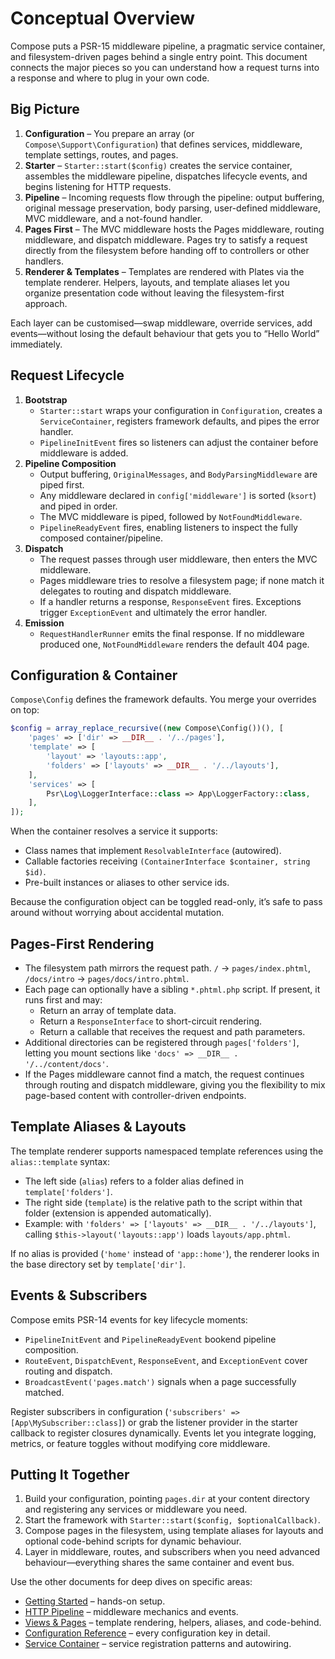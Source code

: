 # Conceptual Overview

Compose puts a PSR-15 middleware pipeline, a pragmatic service container, and filesystem-driven pages behind a single entry point. This document connects the major pieces so you can understand how a request turns into a response and where to plug in your own code.

## Big Picture

1. **Configuration** – You prepare an array (or `Compose\Support\Configuration`) that defines services, middleware, template settings, routes, and pages.
2. **Starter** – `Starter::start($config)` creates the service container, assembles the middleware pipeline, dispatches lifecycle events, and begins listening for HTTP requests.
3. **Pipeline** – Incoming requests flow through the pipeline: output buffering, original message preservation, body parsing, user-defined middleware, MVC middleware, and a not-found handler.
4. **Pages First** – The MVC middleware hosts the Pages middleware, routing middleware, and dispatch middleware. Pages try to satisfy a request directly from the filesystem before handing off to controllers or other handlers.
5. **Renderer & Templates** – Templates are rendered with Plates via the template renderer. Helpers, layouts, and template aliases let you organize presentation code without leaving the filesystem-first approach.

Each layer can be customised—swap middleware, override services, add events—without losing the default behaviour that gets you to “Hello World” immediately.

## Request Lifecycle

1. **Bootstrap**
   - `Starter::start` wraps your configuration in `Configuration`, creates a `ServiceContainer`, registers framework defaults, and pipes the error handler.
   - `PipelineInitEvent` fires so listeners can adjust the container before middleware is added.
2. **Pipeline Composition**
   - Output buffering, `OriginalMessages`, and `BodyParsingMiddleware` are piped first.
   - Any middleware declared in `config['middleware']` is sorted (`ksort`) and piped in order.
   - The MVC middleware is piped, followed by `NotFoundMiddleware`.
   - `PipelineReadyEvent` fires, enabling listeners to inspect the fully composed container/pipeline.
3. **Dispatch**
   - The request passes through user middleware, then enters the MVC middleware.
   - Pages middleware tries to resolve a filesystem page; if none match it delegates to routing and dispatch middleware.
   - If a handler returns a response, `ResponseEvent` fires. Exceptions trigger `ExceptionEvent` and ultimately the error handler.
4. **Emission**
   - `RequestHandlerRunner` emits the final response. If no middleware produced one, `NotFoundMiddleware` renders the default 404 page.

## Configuration & Container

`Compose\Config` defines the framework defaults. You merge your overrides on top:

```php
$config = array_replace_recursive((new Compose\Config())(), [
    'pages' => ['dir' => __DIR__ . '/../pages'],
    'template' => [
        'layout' => 'layouts::app',
        'folders' => ['layouts' => __DIR__ . '/../layouts'],
    ],
    'services' => [
        Psr\Log\LoggerInterface::class => App\LoggerFactory::class,
    ],
]);
```

When the container resolves a service it supports:

- Class names that implement `ResolvableInterface` (autowired).
- Callable factories receiving `(ContainerInterface $container, string $id)`.
- Pre-built instances or aliases to other service ids.

Because the configuration object can be toggled read-only, it’s safe to pass around without worrying about accidental mutation.

## Pages-First Rendering

- The filesystem path mirrors the request path. `/` → `pages/index.phtml`, `/docs/intro` → `pages/docs/intro.phtml`.
- Each page can optionally have a sibling `*.phtml.php` script. If present, it runs first and may:
  - Return an array of template data.
  - Return a `ResponseInterface` to short-circuit rendering.
  - Return a callable that receives the request and path parameters.
- Additional directories can be registered through `pages['folders']`, letting you mount sections like `'docs' => __DIR__ . '/../content/docs'`.
- If the Pages middleware cannot find a match, the request continues through routing and dispatch middleware, giving you the flexibility to mix page-based content with controller-driven endpoints.

## Template Aliases & Layouts

The template renderer supports namespaced template references using the `alias::template` syntax:

- The left side (`alias`) refers to a folder alias defined in `template['folders']`.
- The right side (`template`) is the relative path to the script within that folder (extension is appended automatically).
- Example: with `'folders' => ['layouts' => __DIR__ . '/../layouts']`, calling `$this->layout('layouts::app')` loads `layouts/app.phtml`.

If no alias is provided (`'home'` instead of `'app::home'`), the renderer looks in the base directory set by `template['dir']`.

## Events & Subscribers

Compose emits PSR-14 events for key lifecycle moments:

- `PipelineInitEvent` and `PipelineReadyEvent` bookend pipeline composition.
- `RouteEvent`, `DispatchEvent`, `ResponseEvent`, and `ExceptionEvent` cover routing and dispatch.
- `BroadcastEvent('pages.match')` signals when a page successfully matched.

Register subscribers in configuration (`'subscribers' => [App\MySubscriber::class]`) or grab the listener provider in the starter callback to register closures dynamically. Events let you integrate logging, metrics, or feature toggles without modifying core middleware.

## Putting It Together

1. Build your configuration, pointing `pages.dir` at your content directory and registering any services or middleware you need.
2. Start the framework with `Starter::start($config, $optionalCallback)`.
3. Compose pages in the filesystem, using template aliases for layouts and optional code-behind scripts for dynamic behaviour.
4. Layer in middleware, routes, and subscribers when you need advanced behaviour—everything shares the same container and event bus.

Use the other documents for deep dives on specific areas:

- [Getting Started](getting-started.md) – hands-on setup.
- [HTTP Pipeline](http-pipeline.md) – middleware mechanics and events.
- [Views & Pages](views-and-pages.md) – template rendering, helpers, aliases, and code-behind.
- [Configuration Reference](configuration.md) – every configuration key in detail.
- [Service Container](service-container.md) – service registration patterns and autowiring.
